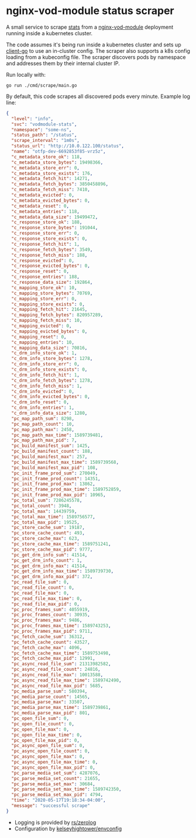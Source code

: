 # nginx-vod-module status scraper

A small service to scrape [stats](https://github.com/kaltura/nginx-vod-module#vod_status)
from a [nginx-vod-module](https://github.com/kaltura/nginx-vod-module) deployment running inside 
a kubernetes cluster.

The code assumes it's being run inside a kubernetes cluster and sets up [client-go](https://github.com/kubernetes/client-go) 
to use an in-cluster config. The scraper also supports a k8s config loading from a kubeconfig file. The scraper discovers
pods by namespace and addresses them by their internal cluster IP.

Run locally with:
```
go run ./cmd/scrape/main.go
```

By default, this code scrapes all discovered pods every minute. Example log line:

```json
{
  "level": "info",
  "svc": "vodmodule-stats",
  "namespace": "some-ns",
  "status_path": "/status",
  "scrape_interval": "1m0s",
  "status_url": "http://10.0.122.100/status",
  "name": "otfp-dev-6692853f85-vrz5z",
  "c_metadata_store_ok": 118,
  "c_metadata_store_bytes": 19498366,
  "c_metadata_store_err": 0,
  "c_metadata_store_exists": 176,
  "c_metadata_fetch_hit": 14271,
  "c_metadata_fetch_bytes": 3850458896,
  "c_metadata_fetch_miss": 7410,
  "c_metadata_evicted": 0,
  "c_metadata_evicted_bytes": 0,
  "c_metadata_reset": 0,
  "c_metadata_entries": 118,
  "c_metadata_data_size": 19499472,
  "c_response_store_ok": 188,
  "c_response_store_bytes": 191044,
  "c_response_store_err": 0,
  "c_response_store_exists": 0,
  "c_response_fetch_hit": 1,
  "c_response_fetch_bytes": 3549,
  "c_response_fetch_miss": 188,
  "c_response_evicted": 0,
  "c_response_evicted_bytes": 0,
  "c_response_reset": 0,
  "c_response_entries": 188,
  "c_response_data_size": 192864,
  "c_mapping_store_ok": 10,
  "c_mapping_store_bytes": 70769,
  "c_mapping_store_err": 0,
  "c_mapping_store_exists": 0,
  "c_mapping_fetch_hit": 21645,
  "c_mapping_fetch_bytes": 820957289,
  "c_mapping_fetch_miss": 10,
  "c_mapping_evicted": 0,
  "c_mapping_evicted_bytes": 0,
  "c_mapping_reset": 0,
  "c_mapping_entries": 10,
  "c_mapping_data_size": 70816,
  "c_drm_info_store_ok": 1,
  "c_drm_info_store_bytes": 1278,
  "c_drm_info_store_err": 0,
  "c_drm_info_store_exists": 0,
  "c_drm_info_fetch_hit": 1,
  "c_drm_info_fetch_bytes": 1278,
  "c_drm_info_fetch_miss": 1,
  "c_drm_info_evicted": 0,
  "c_drm_info_evicted_bytes": 0,
  "c_drm_info_reset": 0,
  "c_drm_info_entries": 1,
  "c_drm_info_data_size": 1280,
  "pc_map_path_sum": 8298,
  "pc_map_path_count": 10,
  "pc_map_path_max": 2458,
  "pc_map_path_max_time": 1589739481,
  "pc_map_path_max_pid": 7,
  "pc_build_manifest_sum": 1425,
  "pc_build_manifest_count": 188,
  "pc_build_manifest_max": 257,
  "pc_build_manifest_max_time": 1589739568,
  "pc_build_manifest_max_pid": 108,
  "pc_init_frame_prod_sum": 270049,
  "pc_init_frame_prod_count": 14351,
  "pc_init_frame_prod_max": 13862,
  "pc_init_frame_prod_max_time": 1589752859,
  "pc_init_frame_prod_max_pid": 10965,
  "pc_total_sum": 7286245578,
  "pc_total_count": 3948,
  "pc_total_max": 14439759,
  "pc_total_max_time": 1589756577,
  "pc_total_max_pid": 19525,
  "pc_store_cache_sum": 19187,
  "pc_store_cache_count": 493,
  "pc_store_cache_max": 623,
  "pc_store_cache_max_time": 1589751241,
  "pc_store_cache_max_pid": 9777,
  "pc_get_drm_info_sum": 41514,
  "pc_get_drm_info_count": 1,
  "pc_get_drm_info_max": 41514,
  "pc_get_drm_info_max_time": 1589739730,
  "pc_get_drm_info_max_pid": 372,
  "pc_read_file_sum": 0,
  "pc_read_file_count": 0,
  "pc_read_file_max": 0,
  "pc_read_file_max_time": 0,
  "pc_read_file_max_pid": 0,
  "pc_proc_frames_sum": 4055919,
  "pc_proc_frames_count": 30935,
  "pc_proc_frames_max": 9486,
  "pc_proc_frames_max_time": 1589743253,
  "pc_proc_frames_max_pid": 9711,
  "pc_fetch_cache_sum": 36312,
  "pc_fetch_cache_count": 43527,
  "pc_fetch_cache_max": 4096,
  "pc_fetch_cache_max_time": 1589753498,
  "pc_fetch_cache_max_pid": 12991,
  "pc_async_read_file_sum": 21313982582,
  "pc_async_read_file_count": 24816,
  "pc_async_read_file_max": 10013588,
  "pc_async_read_file_max_time": 1589742490,
  "pc_async_read_file_max_pid": 5685,
  "pc_media_parse_sum": 580394,
  "pc_media_parse_count": 14565,
  "pc_media_parse_max": 33507,
  "pc_media_parse_max_time": 1589739861,
  "pc_media_parse_max_pid": 801,
  "pc_open_file_sum": 0,
  "pc_open_file_count": 0,
  "pc_open_file_max": 0,
  "pc_open_file_max_time": 0,
  "pc_open_file_max_pid": 0,
  "pc_async_open_file_sum": 0,
  "pc_async_open_file_count": 0,
  "pc_async_open_file_max": 0,
  "pc_async_open_file_max_time": 0,
  "pc_async_open_file_max_pid": 0,
  "pc_parse_media_set_sum": 4287076,
  "pc_parse_media_set_count": 21655,
  "pc_parse_media_set_max": 30684,
  "pc_parse_media_set_max_time": 1589742350,
  "pc_parse_media_set_max_pid": 4794,
  "time": "2020-05-17T19:18:34-04:00",
  "message": "successful scrape"
}
```

- Logging is provided by [rs/zerolog](https://github.com/rs/zerolog)
- Configuration by [kelseyhightower/envconfig](https://github.com/kelseyhightower/envconfig)
